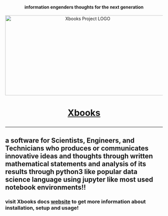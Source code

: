 <h4 align="center">information engenders thoughts for the next generation</h4>
<p align="center"><a href="https://xsoft-technologies.github.io/Xbooks"><img src="https://raw.githubusercontent.com/xsoft-technologies/Xbooks/master/Xbooks-logo.png" width="512px;" height="256px;" alt="Xbooks Project LOGO"/><br/><sub><h1 align="center">Xbooks</a></p>

***

## a software for Scientists, Engineers, and Technicians who produces or communicates innovative ideas and thoughts through written mathematical statements and analysis of its results through python3 like popular data science language using jupyter like most used notebook environments!!

### visit Xbooks docs [website](https://xsoft-technologies.GitHub.io/Xbooks) to get more information about installation, setup and usage!
